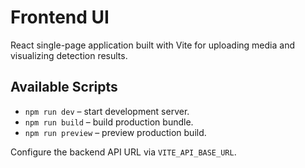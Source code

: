 # Frontend UI

React single-page application built with Vite for uploading media and visualizing detection results.

## Available Scripts

- `npm run dev` – start development server.
- `npm run build` – build production bundle.
- `npm run preview` – preview production build.

Configure the backend API URL via `VITE_API_BASE_URL`.
